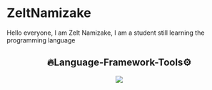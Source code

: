 # ZeltNamizake
Hello everyone, I am Zelt Namizake, I am a student still learning the programming language 

<div align="center">

## 🔥Language-Framework-Tools⚙

<p>
  <a href="https://skillicons.dev">
    <img src="https://skillicons.dev/icons?i=js,nodejs,github,vscode,bash" />
  </a>
</p>
</p>
</div>
